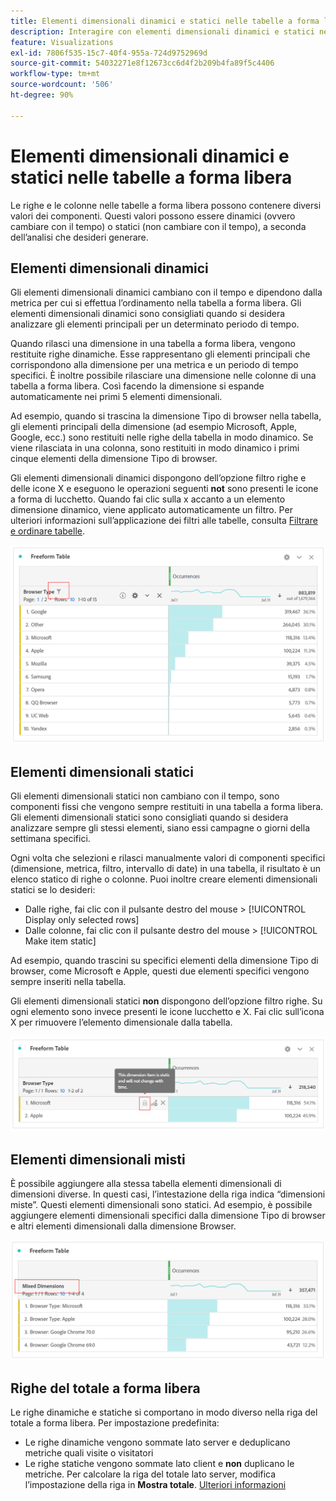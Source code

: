 ```yaml
---
title: Elementi dimensionali dinamici e statici nelle tabelle a forma libera
description: Interagire con elementi dimensionali dinamici e statici nelle tabelle
feature: Visualizations
exl-id: 7806f535-15c7-40f4-955a-724d9752969d
source-git-commit: 54032271e8f12673cc6d4f2b209b4fa89f5c4406
workflow-type: tm+mt
source-wordcount: '506'
ht-degree: 90%

---
```


# Elementi dimensionali dinamici e statici nelle tabelle a forma libera

Le righe e le colonne nelle tabelle a forma libera possono contenere diversi valori dei componenti. Questi valori possono essere dinamici (ovvero cambiare con il tempo) o statici (non cambiare con il tempo), a seconda dell’analisi che desideri generare.

## Elementi dimensionali dinamici

Gli elementi dimensionali dinamici cambiano con il tempo e dipendono dalla metrica per cui si effettua l’ordinamento nella tabella a forma libera. Gli elementi dimensionali dinamici sono consigliati quando si desidera analizzare gli elementi principali per un determinato periodo di tempo.

Quando rilasci una dimensione in una tabella a forma libera, vengono restituite righe dinamiche. Esse rappresentano gli elementi principali che corrispondono alla dimensione per una metrica e un periodo di tempo specifici. È inoltre possibile rilasciare una dimensione nelle colonne di una tabella a forma libera. Così facendo la dimensione si espande automaticamente nei primi 5 elementi dimensionali.

Ad esempio, quando si trascina la dimensione Tipo di browser nella tabella, gli elementi principali della dimensione (ad esempio Microsoft, Apple, Google, ecc.) sono restituiti nelle righe della tabella in modo dinamico. Se viene rilasciata in una colonna, sono restituiti in modo dinamico i primi cinque elementi della dimensione Tipo di browser.

Gli elementi dimensionali dinamici dispongono dell’opzione filtro righe e delle icone X e eseguono le operazioni seguenti **not** sono presenti le icone a forma di lucchetto. <!--do they have the lock icon? --> Quando fai clic sulla x accanto a un elemento dimensione dinamico, viene applicato automaticamente un filtro. Per ulteriori informazioni sull’applicazione dei filtri alle tabelle, consulta [Filtrare e ordinare tabelle](/help/analysis-workspace/visualizations/freeform-table/filter-and-sort.md).


![](assets/dynamic-items.png)

## Elementi dimensionali statici

Gli elementi dimensionali statici non cambiano con il tempo, sono componenti fissi che vengono sempre restituiti in una tabella a forma libera. Gli elementi dimensionali statici sono consigliati quando si desidera analizzare sempre gli stessi elementi, siano essi campagne o giorni della settimana specifici.

Ogni volta che selezioni e rilasci manualmente valori di componenti specifici (dimensione, metrica, filtro, intervallo di date) in una tabella, il risultato è un elenco statico di righe o colonne. Puoi inoltre creare elementi dimensionali statici se lo desideri:

* Dalle righe, fai clic con il pulsante destro del mouse > [!UICONTROL Display only selected rows]
* Dalle colonne, fai clic con il pulsante destro del mouse > [!UICONTROL Make item static]

Ad esempio, quando trascini su specifici elementi della dimensione Tipo di browser, come Microsoft e Apple, questi due elementi specifici vengono sempre inseriti nella tabella.

Gli elementi dimensionali statici **non** dispongono dell’opzione filtro righe. Su ogni elemento sono invece presenti le icone lucchetto e X. Fai clic sull’icona X per rimuovere l’elemento dimensionale dalla tabella.

![](assets/static-items.png)

## Elementi dimensionali misti

È possibile aggiungere alla stessa tabella elementi dimensionali di dimensioni diverse. In questi casi, l’intestazione della riga indica “dimensioni miste”. Questi elementi dimensionali sono statici. Ad esempio, è possibile aggiungere elementi dimensionali specifici dalla dimensione Tipo di browser e altri elementi dimensionali dalla dimensione Browser.

![](assets/mixed-dimensions.png)

## Righe del totale a forma libera

Le righe dinamiche e statiche si comportano in modo diverso nella riga del totale a forma libera. Per impostazione predefinita:

* Le righe dinamiche vengono sommate lato server e deduplicano metriche quali visite o visitatori
* Le righe statiche vengono sommate lato client e **non** duplicano le metriche. Per calcolare la riga del totale lato server, modifica l’impostazione della riga in **Mostra totale**. [Ulteriori informazioni](https://experienceleague.adobe.com/docs/analytics/analyze/analysis-workspace/visualizations/freeform-table/workspace-totals.html?lang=it)
